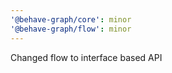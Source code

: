 ```yaml
---
'@behave-graph/core': minor
'@behave-graph/flow': minor
---
```


Changed flow to interface based API
